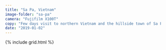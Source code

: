 ```yaml
---
title: "Sa Pa, Vietnam"
image-folder: "sa-pa"
camera: "Fujifilm X100T"
copy: "Few days visit to northern Vietnam and the hillside town of Sa Pa. Lots of trekking but very cloudy and wet."
date: "2019-01-02"
---
```


{% include grid.html %}